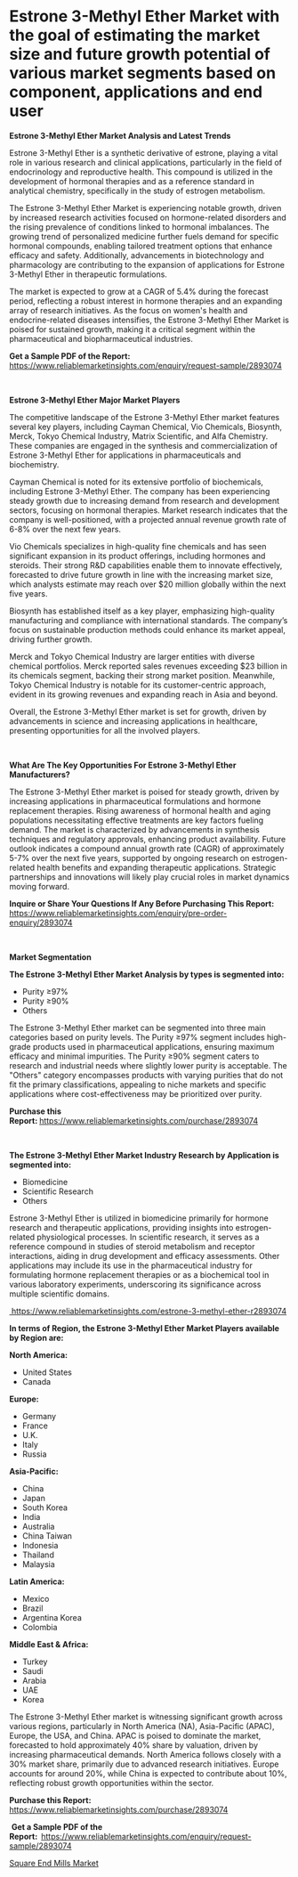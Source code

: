 <p><h1>Estrone 3-Methyl Ether Market with the goal of estimating the market size and future growth potential of various market segments based on component, applications and end user</h1></p><p><strong>Estrone 3-Methyl Ether Market Analysis and Latest Trends</strong></p>
<p><p>Estrone 3-Methyl Ether is a synthetic derivative of estrone, playing a vital role in various research and clinical applications, particularly in the field of endocrinology and reproductive health. This compound is utilized in the development of hormonal therapies and as a reference standard in analytical chemistry, specifically in the study of estrogen metabolism.</p><p>The Estrone 3-Methyl Ether Market is experiencing notable growth, driven by increased research activities focused on hormone-related disorders and the rising prevalence of conditions linked to hormonal imbalances. The growing trend of personalized medicine further fuels demand for specific hormonal compounds, enabling tailored treatment options that enhance efficacy and safety. Additionally, advancements in biotechnology and pharmacology are contributing to the expansion of applications for Estrone 3-Methyl Ether in therapeutic formulations.</p><p>The market is expected to grow at a CAGR of 5.4% during the forecast period, reflecting a robust interest in hormone therapies and an expanding array of research initiatives. As the focus on women's health and endocrine-related diseases intensifies, the Estrone 3-Methyl Ether Market is poised for sustained growth, making it a critical segment within the pharmaceutical and biopharmaceutical industries.</p></p>
<p><strong>Get a Sample PDF of the Report:&nbsp;</strong> <a href="https://www.reliablemarketinsights.com/enquiry/request-sample/2893074?utm_campaign=3065&utm_medium=2&utm_source=Github&utm_content=ia&utm_term=15032025&utm_id=estrone-3-methyl-ether">https://www.reliablemarketinsights.com/enquiry/request-sample/2893074</a></p>
<p>&nbsp;</p>
<p><strong>Estrone 3-Methyl Ether Major Market Players</strong></p>
<p><p>The competitive landscape of the Estrone 3-Methyl Ether market features several key players, including Cayman Chemical, Vio Chemicals, Biosynth, Merck, Tokyo Chemical Industry, Matrix Scientific, and Alfa Chemistry. These companies are engaged in the synthesis and commercialization of Estrone 3-Methyl Ether for applications in pharmaceuticals and biochemistry.</p><p>Cayman Chemical is noted for its extensive portfolio of biochemicals, including Estrone 3-Methyl Ether. The company has been experiencing steady growth due to increasing demand from research and development sectors, focusing on hormonal therapies. Market research indicates that the company is well-positioned, with a projected annual revenue growth rate of 6-8% over the next few years.</p><p>Vio Chemicals specializes in high-quality fine chemicals and has seen significant expansion in its product offerings, including hormones and steroids. Their strong R&D capabilities enable them to innovate effectively, forecasted to drive future growth in line with the increasing market size, which analysts estimate may reach over $20 million globally within the next five years.</p><p>Biosynth has established itself as a key player, emphasizing high-quality manufacturing and compliance with international standards. The company’s focus on sustainable production methods could enhance its market appeal, driving further growth.</p><p>Merck and Tokyo Chemical Industry are larger entities with diverse chemical portfolios. Merck reported sales revenues exceeding $23 billion in its chemicals segment, backing their strong market position. Meanwhile, Tokyo Chemical Industry is notable for its customer-centric approach, evident in its growing revenues and expanding reach in Asia and beyond.</p><p>Overall, the Estrone 3-Methyl Ether market is set for growth, driven by advancements in science and increasing applications in healthcare, presenting opportunities for all the involved players.</p></p>
<p>&nbsp;</p>
<p><strong>What Are The Key Opportunities For Estrone 3-Methyl Ether Manufacturers?</strong></p>
<p><p>The Estrone 3-Methyl Ether market is poised for steady growth, driven by increasing applications in pharmaceutical formulations and hormone replacement therapies. Rising awareness of hormonal health and aging populations necessitating effective treatments are key factors fueling demand. The market is characterized by advancements in synthesis techniques and regulatory approvals, enhancing product availability. Future outlook indicates a compound annual growth rate (CAGR) of approximately 5-7% over the next five years, supported by ongoing research on estrogen-related health benefits and expanding therapeutic applications. Strategic partnerships and innovations will likely play crucial roles in market dynamics moving forward.</p></p>
<p><strong>Inquire or Share Your Questions If Any Before Purchasing This Report:</strong> <a href="https://www.reliablemarketinsights.com/enquiry/pre-order-enquiry/2893074?utm_campaign=3065&utm_medium=2&utm_source=Github&utm_content=ia&utm_term=15032025&utm_id=estrone-3-methyl-ether">https://www.reliablemarketinsights.com/enquiry/pre-order-enquiry/2893074</a></p>
<p>&nbsp;</p>
<p><strong>Market Segmentation</strong></p>
<p><strong>The Estrone 3-Methyl Ether Market Analysis by types is segmented into:</strong></p>
<p><ul><li>Purity ≥97%</li><li>Purity ≥90%</li><li>Others</li></ul></p>
<p><p>The Estrone 3-Methyl Ether market can be segmented into three main categories based on purity levels. The Purity ≥97% segment includes high-grade products used in pharmaceutical applications, ensuring maximum efficacy and minimal impurities. The Purity ≥90% segment caters to research and industrial needs where slightly lower purity is acceptable. The "Others" category encompasses products with varying purities that do not fit the primary classifications, appealing to niche markets and specific applications where cost-effectiveness may be prioritized over purity.</p></p>
<p><strong>Purchase this Report:&nbsp;</strong><a href="https://www.reliablemarketinsights.com/purchase/2893074?utm_campaign=3065&utm_medium=2&utm_source=Github&utm_content=ia&utm_term=15032025&utm_id=estrone-3-methyl-ether">https://www.reliablemarketinsights.com/purchase/2893074</a></p>
<p>&nbsp;</p>
<p><strong>The Estrone 3-Methyl Ether Market Industry Research by Application is segmented into:</strong></p>
<p><ul><li>Biomedicine</li><li>Scientific Research</li><li>Others</li></ul></p>
<p><p>Estrone 3-Methyl Ether is utilized in biomedicine primarily for hormone research and therapeutic applications, providing insights into estrogen-related physiological processes. In scientific research, it serves as a reference compound in studies of steroid metabolism and receptor interactions, aiding in drug development and efficacy assessments. Other applications may include its use in the pharmaceutical industry for formulating hormone replacement therapies or as a biochemical tool in various laboratory experiments, underscoring its significance across multiple scientific domains.</p></p>
<p><a href="https://www.reliablemarketinsights.com/estrone-3-methyl-ether-r2893074?utm_campaign=3065&utm_medium=2&utm_source=Github&utm_content=ia&utm_term=15032025&utm_id=estrone-3-methyl-ether">&nbsp;https://www.reliablemarketinsights.com/estrone-3-methyl-ether-r2893074</a></p>
<p><strong>In terms of Region, the Estrone 3-Methyl Ether Market Players available by Region are:</strong></p>
<p>
    <p> <strong> North America: </strong>
        <ul>
            <li>United States</li>
            <li>Canada</li>
        </ul>
        </p> 
    <p> <strong> Europe: </strong>
        <ul>
            <li>Germany</li>
            <li>France</li>
            <li>U.K.</li>
            <li>Italy</li>
            <li>Russia</li>
        </ul>
        </p> 
    <p> <strong> Asia-Pacific: </strong>
        <ul>
            <li>China</li>
            <li>Japan</li>
            <li>South Korea</li>
            <li>India</li>
            <li>Australia</li>
            <li>China Taiwan</li>
            <li>Indonesia</li>
            <li>Thailand</li>
            <li>Malaysia</li>
        </ul>
        </p> 
    <p> <strong> Latin America: </strong>
        <ul>
            <li>Mexico</li>
            <li>Brazil</li>
            <li>Argentina Korea</li>
            <li>Colombia</li>
        </ul>
        </p> 
    <p> <strong> Middle East & Africa: </strong>
        <ul>
            <li>Turkey</li>
            <li>Saudi</li>
            <li>Arabia</li>
            <li>UAE</li>
            <li>Korea</li>
        </ul>
    </p>
    </p>
<p><p>The Estrone 3-Methyl Ether market is witnessing significant growth across various regions, particularly in North America (NA), Asia-Pacific (APAC), Europe, the USA, and China. APAC is poised to dominate the market, forecasted to hold approximately 40% share by valuation, driven by increasing pharmaceutical demands. North America follows closely with a 30% market share, primarily due to advanced research initiatives. Europe accounts for around 20%, while China is expected to contribute about 10%, reflecting robust growth opportunities within the sector.</p></p>
<p><strong>Purchase this Report: </strong><a href="https://www.reliablemarketinsights.com/purchase/2893074?utm_campaign=3065&utm_medium=2&utm_source=Github&utm_content=ia&utm_term=15032025&utm_id=estrone-3-methyl-ether">https://www.reliablemarketinsights.com/purchase/2893074</a></p>
<p>&nbsp;<strong>Get a Sample PDF of the Report:&nbsp;&nbsp;</strong><a href="https://www.reliablemarketinsights.com/enquiry/request-sample/2893074?utm_campaign=3065&utm_medium=2&utm_source=Github&utm_content=ia&utm_term=15032025&utm_id=estrone-3-methyl-ether">https://www.reliablemarketinsights.com/enquiry/request-sample/2893074</a></p>
<p><strong></strong></p>
<p><p><a href="https://github.com/djarixneoza/Market-Research-Report-List-1/blob/main/square-end-mills-market.md?utm_campaign=3065&utm_medium=2&utm_source=Github&utm_content=ia&utm_term=15032025&utm_id=estrone-3-methyl-ether">Square End Mills Market</a></p></p>